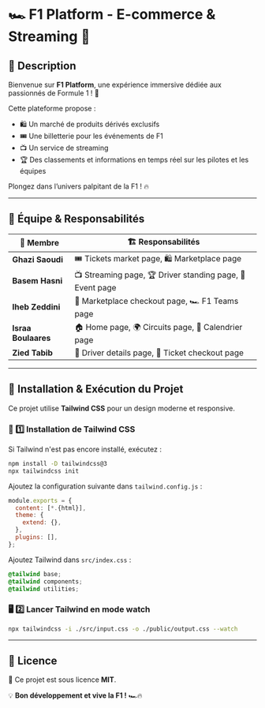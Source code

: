 # 🏎️ F1 Platform - E-commerce & Streaming 🏁

## 📌 Description
Bienvenue sur **F1 Platform**, une expérience immersive dédiée aux passionnés de Formule 1 ! 🚀

Cette plateforme propose :
- 🛍️ Un marché de produits dérivés exclusifs
- 🎟️ Une billetterie pour les événements de F1
- 📺 Un service de streaming
- 🏆 Des classements et informations en temps réel sur les pilotes et les équipes

Plongez dans l’univers palpitant de la F1 ! 🔥

---

## 👥 Équipe & Responsabilités

| 🏅 Membre    | 🏗️ Responsabilités |
|-------------|----------------|
| **Ghazi Saoudi**  | 🎟️ Tickets market page, 🛍️ Marketplace page |
| **Basem Hasni**  | 📺 Streaming page, 🏆 Driver standing page, 🎉 Event page |
| **Iheb Zeddini**  | 🛒 Marketplace checkout page, 🏎️ F1 Teams page |
| **Israa Boulaares**  | 🏠 Home page, 🌍 Circuits page, 📆 Calendrier page |
| **Zied Tabib**  | 🏁 Driver details page, 🎫 Ticket checkout page |

---

## 🚀 Installation & Exécution du Projet

Ce projet utilise **Tailwind CSS** pour un design moderne et responsive.

### 🔧 1️⃣ Installation de Tailwind CSS
Si Tailwind n'est pas encore installé, exécutez :
```sh
npm install -D tailwindcss@3
npx tailwindcss init 
```

Ajoutez la configuration suivante dans `tailwind.config.js` :
```js
module.exports = {
  content: [*.{html}],
  theme: {
    extend: {},
  },
  plugins: [],
};
```

Ajoutez Tailwind dans `src/index.css` :
```css
@tailwind base;
@tailwind components;
@tailwind utilities;
```

### 🖥️ 2️⃣ Lancer Tailwind en mode watch
```sh
npx tailwindcss -i ./src/input.css -o ./public/output.css --watch
```

---

## 📄 Licence
📜 Ce projet est sous licence **MIT**.

💡 **Bon développement et vive la F1 !** 🏎️🔥
